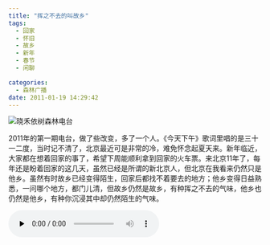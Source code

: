 ```yaml
---
title: "挥之不去的叫故乡"
tags:
  - 回家
  - 怀旧
  - 故乡
  - 新年
  - 春节
  - 闲聊

categories:
  - 森林广播
date: 2011-01-19 14:29:42
---
```


![晓禾依树森林电台](../../../images/radiocover/radio_011.jpg) 

2011年的第一期电台，做了些改变，多了一个人。《今天下午》歌词里唱的是三十一二度，当时记不清了，北京最近可是非常的冷，难免怀念起夏天来。新年临近，大家都在想着回家的事了，希望下周能顺利拿到回家的火车票。来北京11年了，每年还是盼着回家的这几天，虽然已经是所谓的新北京人，但北京在我看来仍然只是他乡。虽然有时故乡已经变得陌生，回家后都找不着要去的地方；他乡变得日益熟悉，一问哪个地方，都门儿清，但故乡仍然是故乡，有种挥之不去的气味，他乡也仍然是他乡，有种你沉浸其中却仍然陌生的气味。   

<audio id="audio" controls="" preload="none">
  <source id="mp3" src="http://www.coletree.com/radio/coletree_radio_011.mp3">
</audio>